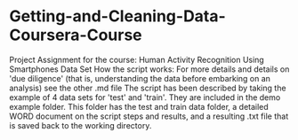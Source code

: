 Getting-and-Cleaning-Data-Coursera-Course
=========================================

Project Assignment for the course: Human Activity Recognition Using Smartphones Data Set
How the script works: For more details and details on 'due diligence' (that is, understanding 
the data before embarking on an analysis) see the other .md file 
The script has been described by taking the example of 4 data sets for 'test' and 'train'. 
They are included in the demo example folder. This folder has the test and train data folder, 
a detailed WORD document on the script steps and results, and a resulting .txt file that is
saved back to the working directory. 
